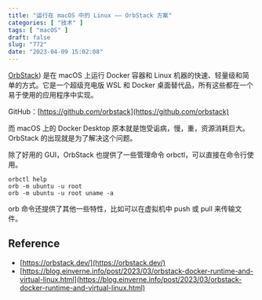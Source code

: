 ```yaml
---
title: "运行在 macOS 中的 Linux —— OrbStack 方案"
categories: [ "技术" ]
tags: [ "macOS" ]
draft: false
slug: "772"
date: "2023-04-09 15:02:08"
---
```


[OrbStack](https://orbstack.dev/)) 是在 macOS 上运行 Docker 容器和 Linux 机器的快速、轻量级和简单的方式。它是一个超级充电版 WSL 和 Docker 桌面替代品，所有这些都在一个易于使用的应用程序中实现。

GitHub：[https://github.com/orbstack](https://github.com/orbstack)

而 macOS 上的 Docker Desktop 原本就是饱受诟病，慢，重，资源消耗巨大。 OrbStack 的出现就是为了解决这个问题。

除了好用的 GUI，OrbStack 也提供了一些管理命令 orbctl，可以直接在命令行使用。

```
orbctl help
orb -m ubuntu -u root
orb -m ubuntu -u root uname -a
```

orb 命令还提供了其他一些特性，比如可以在虚拟机中 push 或 pull 来传输文件。

## Reference

* [https://orbstack.dev/](https://orbstack.dev/)
* [https://blog.einverne.info/post/2023/03/orbstack-docker-runtime-and-virtual-linux.html](https://blog.einverne.info/post/2023/03/orbstack-docker-runtime-and-virtual-linux.html)

